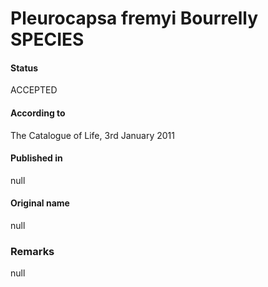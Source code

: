 # Pleurocapsa fremyi Bourrelly SPECIES

#### Status
ACCEPTED

#### According to
The Catalogue of Life, 3rd January 2011

#### Published in
null

#### Original name
null

### Remarks
null